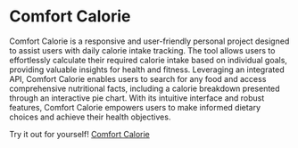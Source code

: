 # Comfort Calorie

Comfort Calorie is a responsive and user-friendly personal project designed to assist users with daily calorie intake tracking. The tool allows users to effortlessly calculate their required calorie intake based on individual goals, providing valuable insights for health and fitness. Leveraging an integrated API, Comfort Calorie enables users to search for any food and access comprehensive nutritional facts, including a calorie breakdown presented through an interactive pie chart. With its intuitive interface and robust features, Comfort Calorie empowers users to make informed dietary choices and achieve their health objectives.

Try it out for yourself!
[Comfort Calorie](https://comfort-calorie.vercel.app/)

